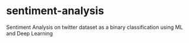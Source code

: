 # sentiment-analysis
Sentiment Analysis on twitter dataset as a binary classification using ML and Deep Learning
